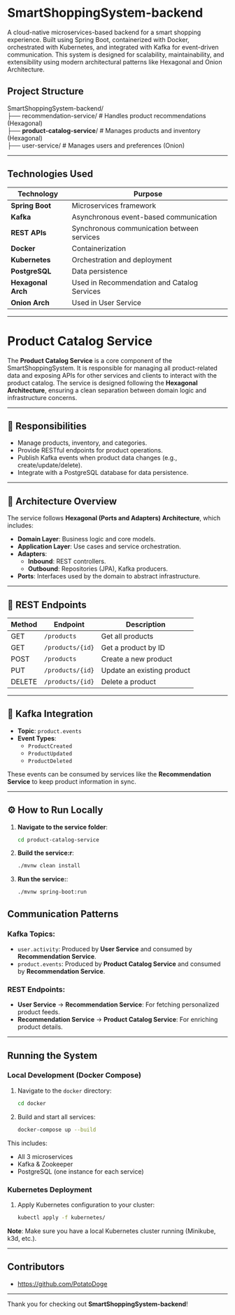 SmartShoppingSystem-backend
===========================

A cloud-native microservices-based backend for a smart shopping experience. Built using Spring Boot, containerized with Docker, orchestrated with Kubernetes, and integrated with Kafka for event-driven communication. This system is designed for scalability, maintainability, and extensibility using modern architectural patterns like Hexagonal and Onion Architecture.

Project Structure
-----------------

SmartShoppingSystem-backend/\
├── recommendation-service/    # Handles product recommendations (Hexagonal)\
├── **product-catalog-service**/   # Manages products and inventory (Hexagonal)\
├── user-service/              # Manages users and preferences (Onion)

---

## Technologies Used

| Technology           | Purpose                                      |
|----------------------|----------------------------------------------|
| **Spring Boot**      | Microservices framework                      |
| **Kafka**            | Asynchronous event-based communication       |
| **REST APIs**        | Synchronous communication between services   |
| **Docker**           | Containerization                              |
| **Kubernetes**       | Orchestration and deployment                 |
| **PostgreSQL**       | Data persistence                             |
| **Hexagonal Arch**   | Used in Recommendation and Catalog Services  |
| **Onion Arch**       | Used in User Service                         |

---

# Product Catalog Service

The **Product Catalog Service** is a core component of the SmartShoppingSystem. It is responsible for managing all product-related data and exposing APIs for other services and clients to interact with the product catalog. The service is designed following the **Hexagonal Architecture**, ensuring a clean separation between domain logic and infrastructure concerns.

---

## 🧠 Responsibilities

- Manage products, inventory, and categories.
- Provide RESTful endpoints for product operations.
- Publish Kafka events when product data changes (e.g., create/update/delete).
- Integrate with a PostgreSQL database for data persistence.

---

## 🧱 Architecture Overview

The service follows **Hexagonal (Ports and Adapters) Architecture**, which includes:

- **Domain Layer**: Business logic and core models.
- **Application Layer**: Use cases and service orchestration.
- **Adapters**:
    - **Inbound**: REST controllers.
    - **Outbound**: Repositories (JPA), Kafka producers.
- **Ports**: Interfaces used by the domain to abstract infrastructure.

---

## 📡 REST Endpoints

| Method | Endpoint             | Description              |
|--------|----------------------|--------------------------|
| GET    | `/products`          | Get all products         |
| GET    | `/products/{id}`     | Get a product by ID      |
| POST   | `/products`          | Create a new product     |
| PUT    | `/products/{id}`     | Update an existing product |
| DELETE | `/products/{id}`     | Delete a product         |

---

## 🔄 Kafka Integration

- **Topic**: `product.events`
- **Event Types**:
    - `ProductCreated`
    - `ProductUpdated`
    - `ProductDeleted`

These events can be consumed by services like the **Recommendation Service** to keep product information in sync.

---

## ⚙️ How to Run Locally

1. **Navigate to the service folder**:
   ```bash
   cd product-catalog-service

1. **Build the service:r**:
   ```bash
   ./mvnw clean install

1. **Run the service:**:
   ```bash
   ./mvnw spring-boot:run


## Communication Patterns

### Kafka Topics:
- `user.activity`: Produced by **User Service** and consumed by **Recommendation Service**.
- `product.events`: Produced by **Product Catalog Service** and consumed by **Recommendation Service**.

### REST Endpoints:
- **User Service** → **Recommendation Service**: For fetching personalized product feeds.
- **Recommendation Service** → **Product Catalog Service**: For enriching product details.

---

## Running the System

### Local Development (Docker Compose)

1. Navigate to the `docker` directory:
    ```bash
    cd docker
    ```

2. Build and start all services:
    ```bash
    docker-compose up --build
    ```

This includes:
- All 3 microservices
- Kafka & Zookeeper
- PostgreSQL (one instance for each service)

### Kubernetes Deployment

1. Apply Kubernetes configuration to your cluster:
    ```bash
    kubectl apply -f kubernetes/
    ```

**Note**: Make sure you have a local Kubernetes cluster running (Minikube, k3d, etc.).

---

## Contributors

- https://github.com/PotatoDoge

---

Thank you for checking out **SmartShoppingSystem-backend**!
